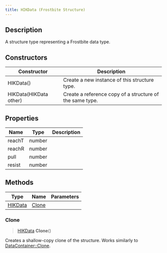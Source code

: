 ```yaml
---
title: HIKData (Frostbite Structure)
---
```

## Description

A structure type representing a Frostbite data type.

## Constructors

| Constructor            | Description                                              |
| ---------------------- | -------------------------------------------------------- |
| HIKData()              | Create a new instance of this structure type.            |
| HIKData(HIKData other) | Create a reference copy of a structure of the same type. |

## Properties

| Name   | Type   | Description |
| ------ | ------ | ----------- |
| reachT | number |             |
| reachR | number |             |
| pull   | number |             |
| resist | number |             |

## Methods

| Type               | Name            | Parameters |
| ------------------ | --------------- | ---------- |
| [HIKData](HIKData) | [Clone](#clone) |            |

### Clone

> [HIKData](HIKData) **Clone**()

Creates a shallow-copy clone of the structure. Works similarly to [DataContainer::Clone](/vext/ref/cls/shr/datacontainer#clone).
